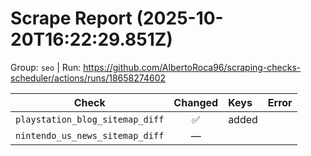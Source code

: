 # Scrape Report (2025-10-20T16:22:29.851Z)

Group: `seo`  |  Run: https://github.com/AlbertoRoca96/scraping-checks-scheduler/actions/runs/18658274602

| Check | Changed | Keys | Error |
|---|:---:|:--|:--|
| `playstation_blog_sitemap_diff` | ✅ | added |  |
| `nintendo_us_news_sitemap_diff` | — |  |  |
